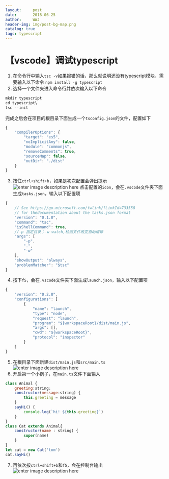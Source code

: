```yaml
---
layout:     post
date:       2018-06-25
author:     WWJ
header-img: img/post-bg-map.png
catalog: true
tags: typescript
---
```


# 【vscode】调试typescript
1. 在命令行中输入`tsc -v`如果报错的话，那么就说明还没有typescript模块，需要输入以下命令
`npm install -g typescript`
2. 选择一个文件夹进入命令行并依次输入以下命令
```javascript
mkdir typescript
cd typescript\
tsc --init
```
完成之后会在项目的根目录下面生成一个`tsconfig.json`的文件，配置如下
```javascript
{
    "compilerOptions": {
        "target": "es5",
        "noImplicitAny": false,
        "module": "commonjs",
        "removeComments": true,
        "sourceMap": false,
        "outDir": "./dist"
    }
}
```
3. 按住`ctrl+shift+b`，如果是初次配置会弹出提示
![enter image description here](https://image.ibb.co/kOHjc8/ts_setting.png)
点击配置的`icon`，会在`.vscode`文件夹下面生成`tasks.json`，输入以下配置项
```javascript
{
	// See https://go.microsoft.com/fwlink/?LinkId=733558
    // for thedocumentation about the tasks.json format
    "version": "0.1.0",
    "command": "tsc",
    "isShellCommand": true,
    //-p 指定目录；-w watch,检测文件改变自动编译
    "args": [
        "-p",
        ".",
        "-w"
    ],
    "showOutput": "always",
    "problemMatcher": "$tsc"
}
```
4. 按下`f5`，会在`.vscode`文件夹下面生成`launch.json`，输入以下配置项
```javascript
{
    "version": "0.2.0",
    "configurations": [
        {
            "name": "launch",
            "type": "node",
            "request": "launch",
            "program": "${workspaceRoot}/dist/main.js",
            "args": [],
            "cwd": "${workspaceRoot}",
            "protocol": "inspector"
        }
    ]
}
```
5. 在根目录下面新建`dist/main.js`和`src/main.ts`
![enter image description here](https://image.ibb.co/eZM5jo/ts_dir.png)
6. 开启第一个小例子，在`main.ts`文件下面输入
```javascript
class Animal {
    greeting:string;
    constructor(message:string) {
        this.greeting = message
    }
    sayHi() {
        console.log(`hi! ${this.greeting}`)
    }
}
class Cat extends Animal{
    constructor(name : string) {
        super(name)
    }
}
let cat = new Cat('tom')
cat.sayHi()
```
7. 再依次按`ctrl+shift+b`和`f5`，会在控制台输出
![enter image description here](https://image.ibb.co/cnwG78/ts_output.png)

